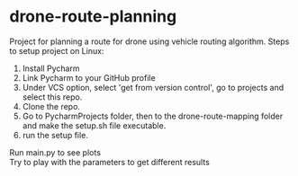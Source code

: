 # drone-route-planning
Project for planning a route for drone using vehicle routing algorithm.
Steps to setup project on Linux:
1. Install Pycharm
2. Link Pycharm to your GitHub profile
3. Under VCS option, select 'get from version control', go to projects and select this repo.
4. Clone the repo.
5. Go to PycharmProjects folder, then to the drone-route-mapping folder and make the setup.sh file executable.
6. run the setup file.

Run main.py to see plots\
Try to play with the parameters to get different results

